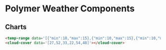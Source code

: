 # Polymer Weather Components

## Charts
```HTML
<temp-range data='[{"min":10,"max":15},{"min":10,"max":15},{"min":10,"max":15}]'></temp-range>
<cloud-cover data='[27,52,33,22,54,48]'></cloud-cover>
```
